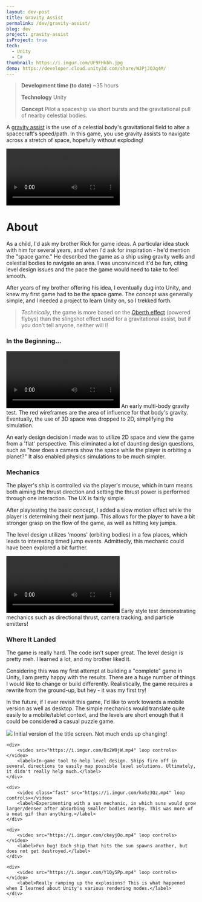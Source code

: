 ```yaml
---
layout: dev-post
title: Gravity Assist
permalink: /dev/gravity-assist/
blog: dev
project: gravity-assist
isProject: true
tech:
  - Unity
  - C#
thumbnail: https://i.imgur.com/UF9FHkbh.jpg
demo: https://developer.cloud.unity3d.com/share/WJPjJOJq4M/
---
```



>**Development time (to date)** ~35 hours
>
>**Technology** Unity
>
>**Concept** Pilot a spaceship via short bursts and the gravitational pull of nearby celestial bodies.

A [gravity assist](https://en.wikipedia.org/wiki/Gravity_assist) is the use of a celestial body's gravitational field to alter a spacecraft's speed/path. In this game, you use gravity assists to navigate across a stretch of space, hopefully without exploding!

<video src="https://i.imgur.com/5NLf0mm.mp4" loop controls></video>

# About

As a child, I'd ask my brother Rick for game ideas. A particular idea stuck with him for several years, and when I'd ask for inspiration - he'd mention the "space game." He described the game as a ship using gravity wells and celestial bodies to navigate an area. I was unconvinced it'd be fun, citing level design issues and the pace the game would need to take to feel smooth.

After years of my brother offering his idea, I eventually dug into Unity, and knew my first game had to be the space game. The concept was generally simple, and I needed a project to learn Unity on, so I trekked forth.

>_Technically_, the game is more based on the [Oberth effect](https://en.wikipedia.org/wiki/Oberth_effect) (powered flybys) than the slingshot effect used for a gravitational assist, but if you don't tell anyone, neither will I!

### In the Beginning...

<video src="https://i.imgur.com/Rr269u7.mp4" loop controls></video>
<label>An early multi-body gravity test. The red wireframes are the area of influence for that body's gravity. Eventually, the use of 3D space was dropped to 2D, simplifying the simulation.</label>

An early design decision I made was to utilize 2D space and view the game from a 'flat' perspective. This eliminated a lot of daunting design questions, such as "how does a camera show the space while the player is orbiting a planet?" It also enabled physics simulations to be much simpler.

### Mechanics

The player's ship is controlled via the player's mouse, which in turn means both aiming the thrust direction and setting the thrust power is performed through one interaction. The UX is fairly simple.

After playtesting the basic concept, I added a slow motion effect while the player is determining their next jump. This allows for the player to have a bit stronger grasp on the flow of the game, as well as hitting key jumps.

The level design utilizes 'moons' (orbiting bodies) in a few places, which leads to interesting timed jump events. Admittedly, this mechanic could have been explored a bit further.

<video src="https://i.imgur.com/6HMYWRt.mp4" loop controls></video>
<label>Early style test demonstrating mechanics such as directional thrust, camera tracking, and particle emitters!</label>

### Where It Landed

The game is really hard. The code isn't super great. The level design is pretty meh. I learned a lot, and my brother liked it.

Considering this was my first attempt at building a "complete" game in Unity, I am pretty happy with the results. There are a huge number of things I would like to change or build differently. Realistically, the game requires a rewrite from the ground-up, but hey - it was my first try!

In the future, if I ever revisit this game, I'd like to work towards a mobile version as well as desktop. The simple mechanics would translate quite easily to a mobile/tablet context, and the levels are short enough that it could be considered a casual puzzle game.


<!-- https://imgur.com/a/i9LUp -->

<div class="screenshots">
	<div>
		<img src="https://i.imgur.com/UF9FHkb.jpg" />
		<label>Initial version of the title screen. Not much ends up changing!</label>
	</div>

	<div>
		<video src="https://i.imgur.com/Bx2W9jW.mp4" loop controls></video>
		<label>In-game tool to help level design. Ships fire off in several directions to easily map possible level solutions. Ultimately, it didn't really help much.</label>
	</div>

	<div>
		<video class="fast" src="https://i.imgur.com/kx6z3Qz.mp4" loop controls></video>
		<label>Experimenting with a sun mechanic, in which suns would grow larger/denser after absorbing smaller bodies nearby. This was more of a neat gif than anything.</label>
	</div>

	<div>
		<video src="https://i.imgur.com/ckeyjOo.mp4" loop controls></video>
		<label>Fun bug! Each ship that hits the sun spawns another, but does not get destroyed.</label>
	</div>

	<div>
		<video src="https://i.imgur.com/Y1Qy5Pp.mp4" loop controls></video>
		<label>Really ramping up the explosions! This is what happened when I learned about Unity's various rendering modes.</label>
	</div>
</div>
